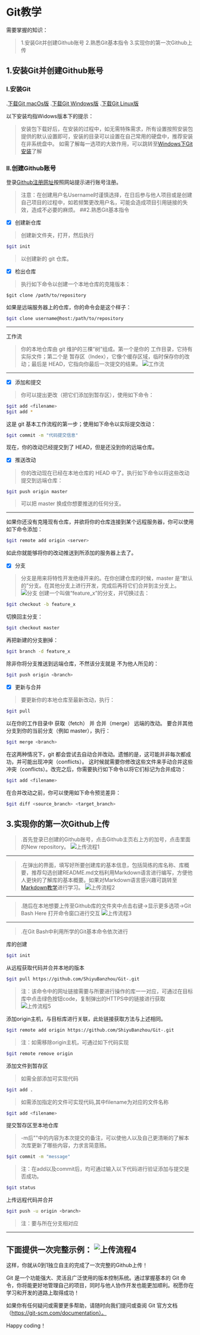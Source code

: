 # Git教学
需要掌握的知识：
>1.安装Git并创建Github账号
2.熟悉Git基本指令
3.实现你的第一次Github上传

## 1.安装Git并创建Github账号

### Ⅰ.安装Git
.[下载Git macOs版](https://git-scm.com/download/mac)
.[下载Git Windows版](https://gitforwindows.org/)
.[下载Git Linux版](https://book.git-scm.com/download/linux)

以下安装均指Widows版本下的提示：

>安装包下载好后，在安装的过程中，如无需特殊需求，所有设置按照安装包提供的默认设置即可，安装的目录可以设置在自己常用的硬盘中，推荐安装在非系统盘中。
如需了解每一选项的大致作用，可以跳转至[Windows下Git安装](https://www.bilibili.com/video/BV1Rb4y1C7z1/?spm_id_from=333.1007.top_right_bar_window_history.content.click)了解

### Ⅱ.创建Github账号
登录[Github注册网址](https://github.com/signup?source=login)按照网站提示进行账号注册。
>注意：在创建用户名Username时谨慎选择，在日后参与他人项目或是创建自己项目的过程中，如若频繁更改用户名，可能会造成项目引用链接的失效，造成不必要的麻烦。
##2.熟悉Git基本指令
- [x] 创建新仓库
>创建新文件夹，打开，然后执行
``````Bash
$git init
``````
>以创建新的 git 仓库。
- [x] 检出仓库
>执行如下命令以创建一个本地仓库的克隆版本：
``````Bash:
$git clone /path/to/repository
``````
如果是远端服务器上的仓库，你的命令会是这个样子：
``````Bash
$git clone username@host:/path/to/repository
``````
---
工作流
>你的本地仓库由 git 维护的三棵“树”组成。第一个是你的 工作目录，它持有实际文件；第二个是 暂存区（Index），它像个缓存区域，临时保存你的改动；最后是 HEAD，它指向你最后一次提交的结果。
![工作流](./Image/工作流.png)
---
- [x] 添加和提交
>你可以提出更改（把它们添加到暂存区），使用如下命令：
``````Bash
$git add <filename>
$git add *
``````
这是 git 基本工作流程的第一步；使用如下命令以实际提交改动：
``````Bash
$git commit -m "代码提交信息"
``````
现在，你的改动已经提交到了 HEAD，但是还没到你的远端仓库。
- [x] 推送改动
>你的改动现在已经在本地仓库的 HEAD 中了。执行如下命令以将这些改动提交到远端仓库：
``````Bash
$git push origin master
``````
>可以把 master 换成你想要推送的任何分支。
---
如果你还没有克隆现有仓库，并欲将你的仓库连接到某个远程服务器，你可以使用如下命令添加：
``````Bash
$git remote add origin <server>
``````
如此你就能够将你的改动推送到所添加的服务器上去了。
- [x] 分支
>分支是用来将特性开发绝缘开来的。在你创建仓库的时候，master 是“默认的”分支。在其他分支上进行开发，完成后再将它们合并到主分支上。
![分支](./Image/分支.png)
创建一个叫做“feature_x”的分支，并切换过去：
``````Bash
$git checkout -b feature_x
``````
切换回主分支：
``````Bash
$git checkout master
``````
再把新建的分支删掉：
``````Bash
$git branch -d feature_x
``````
除非你将分支推送到远端仓库，不然该分支就是 不为他人所见的：
``````Bash
$git push origin <branch>
``````
- [x] 更新与合并
>要更新你的本地仓库至最新改动，执行：
``````Bash
$git pull
``````
以在你的工作目录中 获取（fetch） 并 合并（merge） 远端的改动。
要合并其他分支到你的当前分支（例如 master），执行：
``````Bash
$git merge <branch>
``````
在这两种情况下，git 都会尝试去自动合并改动。遗憾的是，这可能并非每次都成功，并可能出现冲突（conflicts）。 这时候就需要你修改这些文件来手动合并这些冲突（conflicts）。改完之后，你需要执行如下命令以将它们标记为合并成功：
``````Bash
$git add <filename>
``````
在合并改动之前，你可以使用如下命令预览差异：
``````Bash
$git diff <source_branch> <target_branch>
``````
## 3.实现你的第一次Github上传
>.首先登录已创建的Github账号，点击Github主页右上方的加号，点击里面的New repository。
![上传流程1](./Image/上传流程1.png)
---
>.在弹出的界面，填写好所要创建库的基本信息，包括简练的库名称、库概要，推荐勾选创建README.md文档利用Markdown语言进行编写，方便他人更快的了解库的基本概要。如果对Markdown语言感兴趣可跳转至[Markdown教学](https://www.bilibili.com/video/BV1JA411h7Gw/?vd_source=5c35b9cbf8d758302c1e99de23a6465f)进行学习。
![上传流程2](./Image/上传流程2.png)
---
>.随后在本地想要上传至Github库的文件夹中点击右键->显示更多选项->Git Bash Here 打开命令窗口进行交互
![上传流程3](./Image/上传流程3.png)
---
>.在Git Bash中利用所学的Git基本命令依次进行

库的创建
``````Bash
$git init
``````
从远程获取代码并合并本地的版本
``````Bash
$git pull https://github.com/ShiyuBanzhou/Git-.git
``````
>注：该命令中的网址链接需要与所要进行操作的库一一对应，可通过在目标库中点击绿色按钮code，复制弹出的HTTPS中的链接进行获取
![上传流程5](./Image/上传流程5.png)

添加origin主机，与目标库进行关联，此处链接获取方法与上述相同。
``````Bash
$git remote add origin https://github.com/ShiyuBanzhou/Git-.git
``````
>注：如需移除origin主机，可通过如下代码实现
``````Bash
$git remote remove origin
``````
添加文件到暂存区
>如需全部添加可实现代码
``````Bash
$git add .
`````` 
>如需添加指定的文件可实现代码,其中filename为对应的文件名称
``````Bash
$git add <filename>
``````
提交暂存区至本地仓库
>-m后""中的内容为本次提交的备注，可以使他人以及自己更清晰的了解本次库更新了哪些内容，力求言简意赅。
``````Bash
$git commit -m "message"
``````
>注：在add以及commit后，均可通过输入以下代码进行验证添加与提交是否成功。
``````Bash
$git status
``````
上传远程代码并合并
``````Bash
$git push -u origin <branch>
``````
>注：<branch>要与所在分支相对应
---
下面提供一次完整示例：
![上传流程4](./Image/上传流程4.png)
---
这样，你就从0到1独立自主的完成了一次完整的Github上传！

Git 是一个功能强大、灵活且广泛使用的版本控制系统。通过掌握基本的 Git 命令，你将能更好地管理自己的项目，同时与他人协作开发也能更加顺利。祝愿你在学习和开发的道路上取得成功！

如果你有任何疑问或需要更多帮助，请随时向我们提问或查阅 Git 官方文档（https://git-scm.com/documentation）。

Happy coding！

